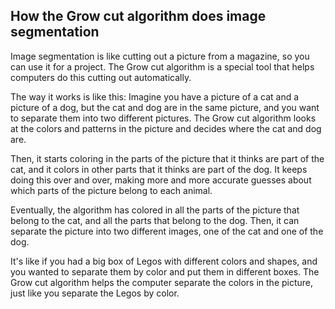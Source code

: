 ## How the Grow cut algorithm does image segmentation

Image segmentation is like cutting out a picture from a magazine, so you can use it for a project. The Grow cut algorithm is a special tool that helps computers do this cutting out automatically.

The way it works is like this: Imagine you have a picture of a cat and a picture of a dog, but the cat and dog are in the same picture, and you want to separate them into two different pictures. The Grow cut algorithm looks at the colors and patterns in the picture and decides where the cat and dog are.

Then, it starts coloring in the parts of the picture that it thinks are part of the cat, and it colors in other parts that it thinks are part of the dog. It keeps doing this over and over, making more and more accurate guesses about which parts of the picture belong to each animal.

Eventually, the algorithm has colored in all the parts of the picture that belong to the cat, and all the parts that belong to the dog. Then, it can separate the picture into two different images, one of the cat and one of the dog.

It's like if you had a big box of Legos with different colors and shapes, and you wanted to separate them by color and put them in different boxes. The Grow cut algorithm helps the computer separate the colors in the picture, just like you separate the Legos by color.
